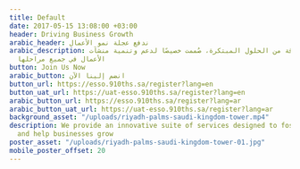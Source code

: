 ```yaml
---
title: Default
date: 2017-05-15 13:08:00 +03:00
header: Driving Business Growth
arabic_header: ندفع عجلة نمو الأعمال
arabic_description: نُوفّر باقة من الحلول المبتكرة، صُممت خصيصًا لدعم وتنمية منشآت
  الأعمال في جميع مراحلها
button: Join Us Now
arabic_button: انضم إلينا الآن
button_url: https://esso.910ths.sa/register?lang=en
button_uat_url: https://uat-esso.910ths.sa/register?lang=en
arabic_button_url: https://esso.910ths.sa/register?lang=ar
arabic_button_uat_url: https://uat-esso.910ths.sa/register?lang=ar
background_asset: "/uploads/riyadh-palms-saudi-kingdom-tower.mp4"
description: We provide an innovative suite of services designed to foster startups
  and help businesses grow
poster_asset: "/uploads/riyadh-palms-saudi-kingdom-tower-01.jpg"
mobile_poster_offset: 20
---
```

